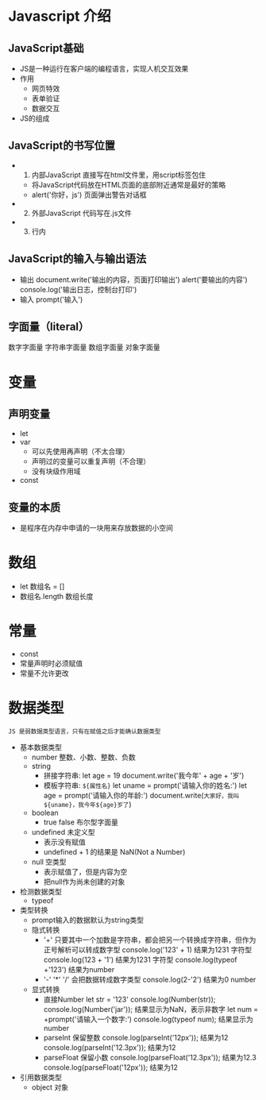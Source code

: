 # Javascript 介绍
## JavaScript基础
  - JS是一种运行在客户端的编程语言，实现人机交互效果
  - 作用
    - 网页特效
    - 表单验证
    - 数据交互
  - JS的组成
## JavaScript的书写位置
  - 1. 内部JavaScript 直接写在html文件里，用script标签包住
    - 将JavaScript代码放在HTML页面的底部附近通常是最好的策略
    - alert('你好，js') 页面弹出警告对话框
  - 2. 外部JavaScript 代码写在.js文件
  - 3. 行内
## JavaScript的输入与输出语法
  - 输出
    document.write('输出的内容，页面打印输出')
    alert('要输出的内容')
    console.log('输出日志，控制台打印')
  - 输入
    prompt('输入')
## 字面量（literal）
  数字字面量
  字符串字面量
  数组字面量
  对象字面量

# 变量
## 声明变量
  - let
  - var
    - 可以先使用再声明（不太合理）
    - 声明过的变量可以重复声明（不合理）
    - 没有块级作用域
  - const
## 变量的本质
  - 是程序在内存中申请的一块用来存放数据的小空间

# 数组
  - let 数组名 = []
  - 数组名.length 数组长度

# 常量
  - const
  - 常量声明时必须赋值
  - 常量不允许更改
  
# 数据类型
  `JS 是弱数据类型语言，只有在赋值之后才能确认数据类型`

  - 基本数据类型
    - number
      整数、小数、整数、负数
    - string
      - 拼接字符串:
        let age = 19
        document.write('我今年' + age + '岁')
      - 模板字符串: `${属性名}`
        let uname = prompt('请输入你的姓名:')
        let age = prompt('请输入你的年龄:')
        document.write(`大家好，我叫${uname}，我今年${age}岁了`)
    - boolean
      - true false 布尔型字面量
    - undefined 未定义型
      - 表示没有赋值
      - undefined + 1 的结果是 NaN(Not a Number)
    - null 空类型
      - 表示赋值了，但是内容为空
      - 把null作为尚未创建的对象
  - 检测数据类型
    - typeof  
  - 类型转换
    - prompt输入的数据默认为string类型
    - 隐式转换
      - '+' 只要其中一个加数是字符串，都会把另一个转换成字符串，但作为正号解析可以转成数字型
        console.log('123' + 1) 结果为1231 字符型
        console.log(123 + '1') 结果为1231 字符型
        console.log(typeof +'123') 结果为number
      - '-' '*' '/' 会把数据转成数字类型
        console.log(2-'2') 结果为0 number
    - 显式转换
      - 直接Number
        let str = '123'
        console.log(Number(str));
        console.log(Number('jar')); 结果显示为NaN，表示非数字
        let num = +prompt('请输入一个数字:')
        console.log(typeof num); 结果显示为number
      - parseInt 保留整数
        console.log(parseInt('12px')); 结果为12
        console.log(parseInt('12.3px')); 结果为12
      - parseFloat 保留小数
        console.log(parseFloat('12.3px')); 结果为12.3
        console.log(parseFloat('12px')); 结果为12
  - 引用数据类型
    - object 对象